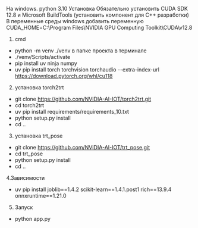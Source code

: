 На windows. 
python 3.10 Установка
Обязательно установить CUDA SDK 12.8 и Microsoft BuildTools (установить компонент для C++ разработки)
В переменные среды windows добавить переменную CUDA_HOME=C:\Program Files\NVIDIA GPU Computing Toolkit\CUDA\v12.8
1. cmd
- python -m venv ./venv в папке проекта в терминале
- ./venv/Scripts/activate
- pip install uv ninja numpy
- uv pip install torch torchvision torchaudio --extra-index-url https://download.pytorch.org/whl/cu118
2. установка torch2trt
- git clone https://github.com/NVIDIA-AI-IOT/torch2trt.git
- cd torch2trt
- uv pip install requirements/requirements_10.txt
- python setup.py install
- cd ..
3. установка trt_pose
- git clone https://github.com/NVIDIA-AI-IOT/trt_pose.git
- cd trt_pose
- python setup.py install
- cd ..

4.Зависимости
- uv pip install joblib==1.4.2 scikit-learn==1.4.1.post1 rich==13.9.4 onnxruntime==1.21.0
5. Запуск
- python app.py
